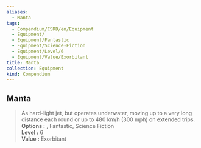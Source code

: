 ```yaml
---
aliases:
  - Manta
tags:
  - Compendium/CSRD/en/Equipment
  - Equipment/
  - Equipment/Fantastic
  - Equipment/Science-Fiction
  - Equipment/Level/6
  - Equipment/Value/Exorbitant
title: Manta
collection: Equipment
kind: Compendium
---
```

## Manta  
  
>As hard-light jet, but operates underwater, moving up to a very long distance each round or up to 480 km/h (300 mph) on extended trips.  
> **Options :** , Fantastic, Science Fiction  
> **Level :** 6  
> **Value :** Exorbitant